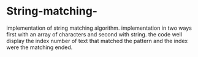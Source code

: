 # String-matching-
implementation of string matching algorithm.
implementation in two ways first with an array of characters and second with string. 
the code well display the index number of text that matched the pattern and the index were the matching ended.
